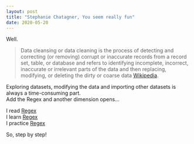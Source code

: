 ```yaml
---
layout: post
title: "Stephanie Chatagner, You seem really fun"
date: 2020-05-20
---
```


Well. 
> Data cleansing or data cleaning is the process of detecting and correcting (or removing) corrupt or inaccurate records from a record set, table, or database and refers to identifying incomplete, incorrect, inaccurate or irrelevant parts of the data and then replacing, modifying, or deleting the dirty or coarse data [Wikipedia](https://en.wikipedia.org/wiki/Data_cleansing).

Exploring datasets, modifying the data and importing other datasets is always a time-consuming part.   
Add the Regex and another dimension opens...  

I read [Regex](https://blog.usejournal.com/regular-expressions-a-complete-beginners-tutorial-c7327b9fd8eb)   
I learn [Regex](https://github.com/ziishaned/learn-regex/blob/master/translations/README-fr.md)   
I practice [Regex](https://regex101.com/#python)   

So, step by step!


